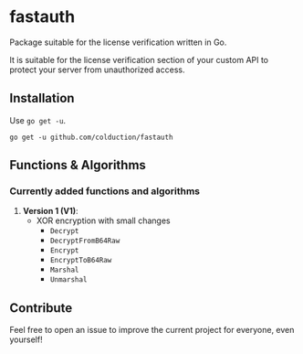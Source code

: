 # fastauth

Package suitable for the license verification written in Go.

It is suitable for the license verification section of your custom API to protect your server from unauthorized access.

## Installation

Use `go get -u`.

    go get -u github.com/colduction/fastauth

## Functions & Algorithms

### Currently added functions and algorithms

1. **Version 1 (V1)**:
    - XOR encryption with small changes
        - `Decrypt`
        - `DecryptFromB64Raw`
        - `Encrypt`
        - `EncryptToB64Raw`
        - `Marshal`
        - `Unmarshal`

## Contribute

Feel free to open an issue to improve the current project for everyone, even yourself!
